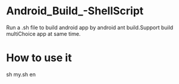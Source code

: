 Android_Build_-ShellScript
==========================

Run a .sh file to build android app by android ant build.Support build multiChoice app at same time.

How to use it
==========================
sh my.sh en
